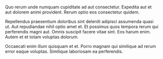 Quo rerum unde numquam cupiditate ad aut consectetur. Expedita aut et aut dolorem animi provident. Rerum optio eos consectetur quidem.
 Repellendus praesentium doloribus sint deleniti adipisci assumenda quasi ut. Aut repudiandae nihil optio amet et. Et possimus quos tempora rerum qui perferendis magni aut. Omnis suscipit facere vitae sint. Eos harum enim. Autem et et totam voluptas dolorum.
 Occaecati enim illum quisquam et et. Porro magnam qui similique ad rerum error eaque voluptas. Similique laboriosam ea perferendis.
